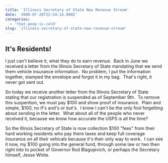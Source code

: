 ```yaml
---
title: 'Illinois Secretary of State New Revenue Stream'
date: '2008-07-28T22:54:16.000Z'
categories:
  - 'that-poop-is-cold'
slug: 'illinois-secretary-of-state-new-revenue-stream'
---
```


## **It's Residents!**

I just can't believe it, what they do to earn revenue.  Back in June we received a letter from the Illinois Secretary of State mandating that we send them vehicle insurance information.  No problem, I put the information together, stamped the envelope and forgot it in my bag.  That's right, it never got sent out.

So today we receive another letter from the Illinois Secretary of State stating that our registration is suspended as of September 9th.  To remove this suspention, we must pay $100 and show proof of insurance.  Plain and simple, $100, no if's and's or but's.  I know I can't be the only fool forgetting about sending in the letter.  What about all of the people who never received it, because we know how accurate the USPS is all the time?

So the Illinois Secretary of State is now collection $100 "fees" from their hard working residents who pay there taxes and keep full coverage insurance on all their vehicals because it's their only way to work.  I can see it now, my $100 going into the general fund, through some law or two then right into to pocket of Governor Rod Blagojevich, or perhaps the Secretary himself, Jesse White.
